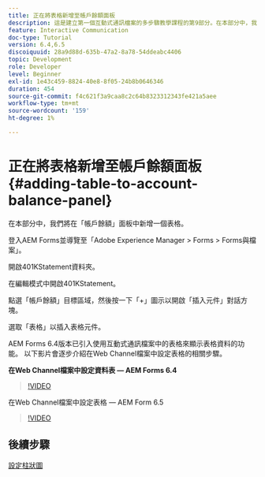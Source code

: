 ```yaml
---
title: 正在將表格新增至帳戶餘額面板
description: 這是建立第一個互動式通訊檔案的多步驟教學課程的第9部分。在本部分中，我們將在「帳戶餘額」面板中新增一個表格。
feature: Interactive Communication
doc-type: Tutorial
version: 6.4,6.5
discoiquuid: 28a9d88d-635b-47a2-8a78-54ddeabc4406
topic: Development
role: Developer
level: Beginner
exl-id: 1e43c459-8824-40e8-8f05-24b8b0646346
duration: 454
source-git-commit: f4c621f3a9caa8c2c64b8323312343fe421a5aee
workflow-type: tm+mt
source-wordcount: '159'
ht-degree: 1%

---
```


# 正在將表格新增至帳戶餘額面板{#adding-table-to-account-balance-panel}

在本部分中，我們將在「帳戶餘額」面板中新增一個表格。

登入AEM Forms並導覽至「Adobe Experience Manager > Forms > Forms與檔案」。

開啟401KStatement資料夾。

在編輯模式中開啟401KStatement。

點選「帳戶餘額」目標區域，然後按一下「+」圖示以開啟「插入元件」對話方塊。

選取「表格」以插入表格元件。

AEM Forms 6.4版本已引入使用互動式通訊檔案中的表格來顯示表格資料的功能。 以下影片會逐步介紹在Web Channel檔案中設定表格的相關步驟。

**在Web Channel檔案中設定資料表 — AEM Forms 6.4**

>[!VIDEO](https://video.tv.adobe.com/v/22360?quality=12&learn=on)

在Web Channel檔案中設定表格 — AEM Form 6.5

>[!VIDEO](https://video.tv.adobe.com/v/27847?quality=12&learn=on)

## 後續步驟

[設定柱狀圖](./partten.md)
